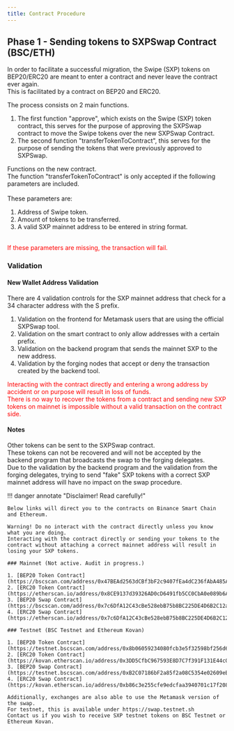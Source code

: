 ```yaml
---
title: Contract Procedure
---
```




## Phase 1 - Sending tokens to SXPSwap Contract (BSC/ETH)

In order to facilitate a successful migration, the Swipe (SXP) tokens on BEP20/ERC20 are meant to enter a contract and never leave the contract ever again.<br />
This is facilitated by a contract on BEP20 and ERC20. 

The process consists on 2 main functions.<br />
1. The first function "approve", which exists on the Swipe (SXP) token contract, this serves for the purpose of approving the SXPSwap contract to move the Swipe tokens over the new SXPSwap Contract.<br />
2. The second function "transferTokenToContract", this serves for the purpose of sending the tokens that were previously approved to SXPSwap.<br />

Functions on the new contract.<br />
The function "transferTokenToContract" is only accepted if the following parameters are included.<br />
<br />
These parameters are:<br />

1. Address of Swipe token.<br />
2. Amount of tokens to be transferred.<br />
3. A valid SXP mainnet address to be entered in string format.<br />
<br />
<span style="color:red">If these parameters are missing, the transaction will fail.</span><br />

### Validation

#### New Wallet Address Validation

There are 4 validation controls for the SXP mainnet address that check for a 34 character address with the S prefix.<br />
1. Validation on the frontend for Metamask users that are using the official SXPSwap tool.<br />
2. Validation on the smart contract to only allow addresses with a certain prefix. <br />
3. Validation on the backend program that sends the mainnet SXP to the new address.<br />
4. Validation by the forging nodes that accept or deny the transaction created by the backend tool.<br />

<span style="color:red">
Interacting with the contract directly and entering a wrong address by accident or on purpose will result in loss of funds.<br />
There is no way to recover the tokens from a contract and sending new SXP tokens on mainnet is impossible without a valid transaction on the contract side.
</span>

#### Notes

Other tokens can be sent to the SXPSwap contract. <br />
These tokens can not be recovered and will not be accepted by the backend program that broadcasts the swap to the forging delegates.<br />
Due to the validation by the backend program and the validation from the forging delegates, trying to send "fake" SXP tokens with a correct SXP mainnet address will have no impact on the swap procedure.<br />

!!! danger annotate "Disclaimer! Read carefully!"

    Below links will direct you to the contracts on Binance Smart Chain and Ethereum.
    
    Warning! Do no interact with the contract directly unless you know what you are doing.
    Interacting with the contract directly or sending your tokens to the contract without attaching a correct mainnet address will result in losing your SXP tokens.

    ### Mainnet (Not active. Audit in progress.)

    1. [BEP20 Token Contract](https://bscscan.com/address/0x47BEAd2563dCBf3bF2c9407fEa4dC236fAbA485A#code)
    2. [ERC20 Token Contract](https://etherscan.io/address/0x8CE9137d39326AD0cD6491fb5CC0CbA0e089b6A9#code)
    3. [BEP20 Swap Contract](https://bscscan.com/address/0x7c6DfA12C43cBe528ebB75b8BC225DE4D6B2C12a#code)
    4. [ERC20 Swap Contract](https://etherscan.io/address/0x7c6DfA12C43cBe528ebB75b8BC225DE4D6B2C12a#code)

    ### Testnet (BSC Testnet and Ethereum Kovan)

    1. [BEP20 Token Contract](https://testnet.bscscan.com/address/0x8b06059234080fcb3e5f32598bf256d6d911fc26#code)
    2. [ERC20 Token Contract](https://kovan.etherscan.io/address/0x3DD5CfbC967593E8D7C7f391F131E44c0A8a6892#code)
    3. [BEP20 Swap Contract](https://testnet.bscscan.com/address/0xB2C07186bF2a85f2a08C5354e02609eB3D7360eD#code)
    4. [ERC20 Swap Contract](https://kovan.etherscan.io/address/0xb86c3e255cfe9edcfaa3940701c17f2083fbb251#code)

    Additionally, exchanges are also able to use the Metamask version of the swap.
    For testnet, this is available under https://swap.testnet.sh
    Contact us if you wish to receive SXP testnet tokens on BSC Testnet or Ethereum Kovan.


